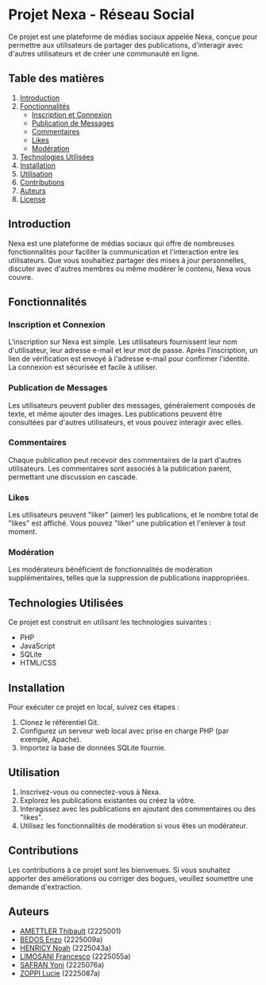 # Projet Nexa - Réseau Social

Ce projet est une plateforme de médias sociaux appelée Nexa, conçue pour permettre aux utilisateurs de partager des publications, d'interagir avec d'autres utilisateurs et de créer une communauté en ligne.

## Table des matières

1. [Introduction](#introduction)
2. [Fonctionnalités](#fonctionnalités)
    - [Inscription et Connexion](#inscription-et-connexion)
    - [Publication de Messages](#publication-de-messages)
    - [Commentaires](#commentaires)
    - [Likes](#likes)
    - [Modération](#modération)
3. [Technologies Utilisées](#technologies-utilisées)
4. [Installation](#installation)
5. [Utilisation](#utilisation)
6. [Contributions](#contributions)
7. [Auteurs](#auteurs)
8. [License](#license)

## Introduction

Nexa est une plateforme de médias sociaux qui offre de nombreuses fonctionnalités pour faciliter la communication et l'interaction entre les utilisateurs. Que vous souhaitiez partager des mises à jour personnelles, discuter avec d'autres membres ou même modérer le contenu, Nexa vous couvre.

## Fonctionnalités

### Inscription et Connexion

L'inscription sur Nexa est simple. Les utilisateurs fournissent leur nom d'utilisateur, leur adresse e-mail et leur mot de passe. Après l'inscription, un lien de vérification est envoyé à l'adresse e-mail pour confirmer l'identité. La connexion est sécurisée et facile à utiliser.

### Publication de Messages

Les utilisateurs peuvent publier des messages, généralement composés de texte, et même ajouter des images. Les publications peuvent être consultées par d'autres utilisateurs, et vous pouvez interagir avec elles.

### Commentaires

Chaque publication peut recevoir des commentaires de la part d'autres utilisateurs. Les commentaires sont associés à la publication parent, permettant une discussion en cascade.

### Likes

Les utilisateurs peuvent "liker" (aimer) les publications, et le nombre total de "likes" est affiché. Vous pouvez "liker" une publication et l'enlever à tout moment.

### Modération

Les modérateurs bénéficient de fonctionnalités de modération supplémentaires, telles que la suppression de publications inappropriées.

## Technologies Utilisées

Ce projet est construit en utilisant les technologies suivantes :
- PHP
- JavaScript
- SQLite
- HTML/CSS

## Installation

Pour exécuter ce projet en local, suivez ces étapes :

1. Clonez le référentiel Git.
2. Configurez un serveur web local avec prise en charge PHP (par exemple, Apache).
3. Importez la base de données SQLite fournie.

## Utilisation

1. Inscrivez-vous ou connectez-vous à Nexa.
2. Explorez les publications existantes ou créez la vôtre.
3. Interagissez avec les publications en ajoutant des commentaires ou des "likes".
4. Utilisez les fonctionnalités de modération si vous êtes un modérateur.

## Contributions

Les contributions à ce projet sont les bienvenues. Si vous souhaitez apporter des améliorations ou corriger des bogues, veuillez soumettre une demande d'extraction.

## Auteurs

- [AMETTLER Thibault](https://github.com/TibOwO) (2225001)
- [BEDOS Enzo](https://github.com/N0cly) (2225009a)
- [HENRICY Noah](https://github.com/HENRICY-Noah-2225043a) (2225043a)
- [LIMOSANI Francesco](https://github.com/LIMOSANI-Francesco-2225055a) (2225055a)
- [SAFRAN Yoni](https://github.com/SAFRAN-Yoni-2225076a) (2225076a)
- [ZOPPI Lucie](https://github.com/ZOPPI-Lucie-2225087a) (2225087a)
